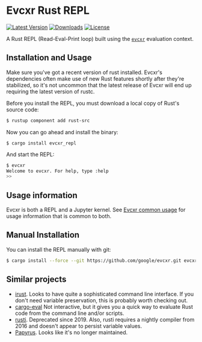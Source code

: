# Evcxr Rust REPL

[![Latest Version](https://img.shields.io/crates/v/evcxr_repl.svg)](https://crates.io/crates/evcxr_repl)
[![Downloads](https://img.shields.io/crates/d/evcxr_repl)](https://crates.io/crates/evcxr_repl)
[![License](https://img.shields.io/crates/l/evcxr_repl)](https://crates.io/crates/evcxr_repl)

A Rust REPL (Read-Eval-Print loop) built using the [`evcxr`](https://github.com/google/evcxr/blob/main/evcxr/README.md) evaluation context.

## Installation and Usage

Make sure you've got a recent version of rust installed. Evcxr's dependencies
often make use of new Rust features shortly after they're stabilized, so it's
not uncommon that the latest release of Evcxr will end up requiring the latest
version of rustc.

Before you install the REPL, you must download a local copy of Rust's source code:
```sh
$ rustup component add rust-src
```

Now you can go ahead and install the binary:
```
$ cargo install evcxr_repl
```

And start the REPL:
```sh
$ evcxr  
Welcome to evcxr. For help, type :help
>> 
```

## Usage information

Evcxr is both a REPL and a Jupyter kernel. See [Evcxr common
usage](https://github.com/google/evcxr/blob/main/COMMON.md) for usage information that is
common to both.

## Manual Installation

You can install the REPL manually with git:

```sh
$ cargo install --force --git https://github.com/google/evcxr.git evcxr_repl
```

## Similar projects

* [irust](https://crates.io/crates/irust). Looks to have quite a sophisticated command line interface. If you don't need variable preservation, this is probably worth checking out.
* [cargo-eval](https://github.com/reitermarkus/cargo-eval) Not interactive, but it gives you a quick way to evaluate Rust code from the command line and/or scripts.
* [rusti](https://github.com/murarth/rusti). Deprecated since 2019. Also, rusti requires a nightly compiler from 2016 and doesn't appear to persist variable values.
* [Papyrus](https://github.com/kurtlawrence/papyrus). Looks like it's no longer maintained.
